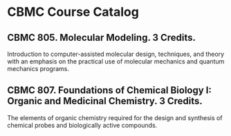 # CBMC Course Catalog

## CBMC 805. Molecular Modeling. 3 Credits.

Introduction to computer-assisted molecular design, techniques, and theory with an emphasis on the practical use of molecular mechanics and quantum mechanics programs.

## CBMC 807. Foundations of Chemical Biology I: Organic and Medicinal Chemistry. 3 Credits.

The elements of organic chemistry required for the design and synthesis of chemical probes and biologically active compounds.

